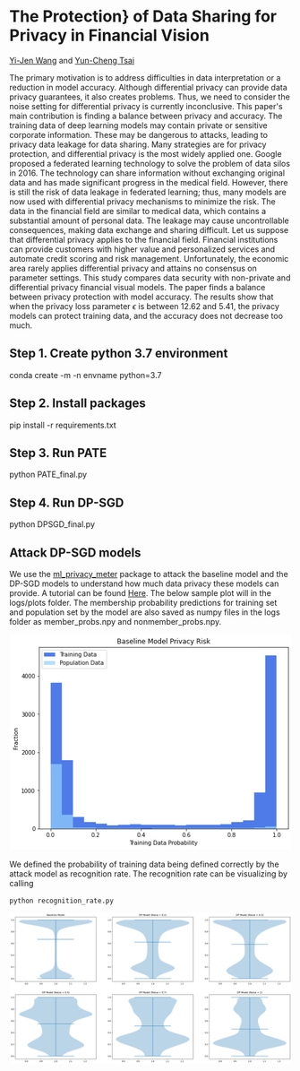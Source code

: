 # The Protection} of Data Sharing for Privacy in Financial Vision

[Yi-Jen Wang](yiren513@gmail.com) and [Yun-Cheng Tsai](pecu610@gmail.com)

The primary motivation is to address difficulties in data interpretation or a reduction in model accuracy. Although differential privacy can provide data privacy guarantees, it also creates problems. Thus, we need to consider the noise setting for differential privacy is currently inconclusive. This paper's main contribution is finding a balance between privacy and accuracy. The training data of deep learning models may contain private or sensitive corporate information. These may be dangerous to attacks, leading to privacy data leakage for data sharing. Many strategies are for privacy protection, and differential privacy is the most widely applied one. Google proposed a federated learning technology to solve the problem of data silos in 2016. The technology can share information without exchanging original data and has made significant progress in the medical field. However, there is still the risk of data leakage in federated learning; thus, many models are now used with differential privacy mechanisms to minimize the risk. The data in the financial field are similar to medical data, which contains a substantial amount of personal data. The leakage may cause uncontrollable consequences, making data exchange and sharing difficult. Let us suppose that differential privacy applies to the financial field. Financial institutions can provide customers with higher value and personalized services and automate credit scoring and risk management. Unfortunately, the economic area rarely applies differential privacy and attains no consensus on parameter settings. This study compares data security with non-private and differential privacy financial visual models. The paper finds a balance between privacy protection with model accuracy. The results show that when the privacy loss parameter $\epsilon$ is between 12.62 and 5.41, the privacy models can protect training data, and the accuracy does not decrease too much.

## Step 1. Create python 3.7 environment
conda create -m -n envname python=3.7
## Step 2. Install packages
pip install -r requirements.txt
## Step 3. Run PATE
python PATE_final.py
## Step 4. Run DP-SGD
python DPSGD_final.py

## Attack DP-SGD models 
We use the [ml\_privacy\_meter](https://github.com/privacytrustlab/ml_privacy_meter) package to attack the baseline model and the DP-SGD models to understand how much data privacy these models can provide. A tutorial can be found [Here](https://github.com/privacytrustlab/ml_privacy_meter/tree/master/archive). The below sample plot will in the logs/plots folder. The membership probability predictions for training set and population set by the model are also saved as numpy files in the logs folder as member_probs.npy and nonmember_probs.npy.

![figure](attack_result.png)

We defined the probability of training data being defined correctly by the attack model as recognition rate. The recognition rate can be visualizing by calling
``` 
python recognition_rate.py
```

![figure](recognition_rate.png)
